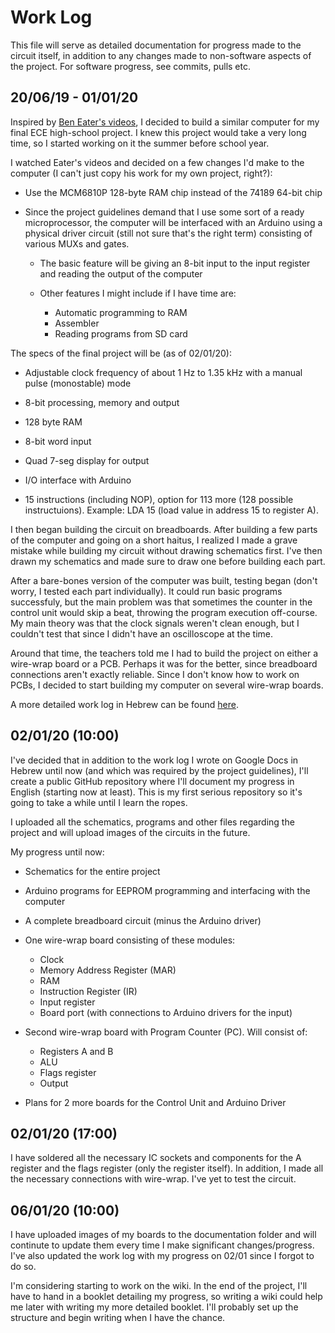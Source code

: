 # Work Log

This file will serve as detailed documentation for progress made to the circuit itself, in addition to any changes made to non-software aspects of the project. For software progress, see commits, pulls etc.

## 20/06/19 - 01/01/20

Inspired by [Ben Eater's videos](https://www.youtube.com/playlist?list=PLowKtXNTBypGqImE405J2565dvjafglHU), I decided to build a similar computer for my final ECE high-school project. I knew this project would take a very long time, so I started working on it the summer before school year.

I watched Eater's videos and decided on a few changes I'd make to the computer (I can't just copy his work for my own project, right?):
* Use the MCM6810P 128-byte RAM chip instead of the 74189 64-bit chip

* Since the project guidelines demand that I use some sort of a ready microprocessor, the computer will be interfaced with an Arduino using a physical driver circuit (still not sure that's the right term) consisting of various MUXs and gates.

  * The basic feature will be giving an 8-bit input to the input register and reading the output of the computer
  * Other features I might include if I have time are:
  
    * Automatic programming to RAM
    * Assembler
    * Reading programs from SD card

The specs of the final project will be (as of 02/01/20):

* Adjustable clock frequency of about 1 Hz to 1.35 kHz with a manual pulse (monostable) mode

* 8-bit processing, memory and output

* 128 byte RAM

* 8-bit word input

* Quad 7-seg display for output

* I/O interface with Arduino

* 15 instructions (including NOP), option for 113 more (128 possible instructuions). Example: LDA 15 (load value in address 15 to register A).

I then began building the circuit on breadboards. After building a few parts of the computer and going on a short haitus, I realized I made a grave mistake while building my circuit without drawing schematics first. I've then drawn my schematics and made sure to draw one before building each part.

After a bare-bones version of the computer was built, testing began (don't worry, I tested each part individually). It could run basic programs successfuly, but the main problem was that sometimes the counter in the control unit would skip a beat, throwing the program execution off-course. My main theory was that the clock signals weren't clean enough, but I couldn't test that since I didn't have an oscilloscope at the time.

Around that time, the teachers told me I had to build the project on either a wire-wrap board or a PCB. Perhaps it was for the better, since breadboard connections aren't exactly reliable. Since I don't know how to work on PCBs, I decided to start building my computer on several wire-wrap boards.

A more detailed work log in Hebrew can be found [here](https://docs.google.com/document/d/1f-CUX1oLNrWuMgMoHW-Djt5JsNIpseODwH8WzywEzs0/edit?usp=sharing).

## 02/01/20 (10:00)

I've decided that in addition to the work log I wrote on Google Docs in Hebrew until now (and which was required by the project guidelines), I'll create a public GitHub repository where I'll document my progress in English (starting now at least). This is my first serious repository so it's going to take a while until I learn the ropes.

I uploaded all the schematics, programs and other files regarding the project and will upload images of the circuits in the future.

My progress until now:
* Schematics for the entire project

* Arduino programs for EEPROM programming and interfacing with the computer

* A complete breadboard circuit (minus the Arduino driver)

* One wire-wrap board consisting of these modules:

  * Clock
  * Memory Address Register (MAR)
  * RAM
  * Instruction Register (IR)
  * Input register
  * Board port (with connections to Arduino drivers for the input)
  
* Second wire-wrap board with Program Counter (PC). Will consist of:

  * Registers A and B
  * ALU
  * Flags register
  * Output
  
* Plans for 2 more boards for the Control Unit and Arduino Driver

## 02/01/20 (17:00)

I have soldered all the necessary IC sockets and components for the A register and the flags register (only the register itself). In addition, I made all the necessary connections with wire-wrap. I've yet to test the circuit.

## 06/01/20 (10:00)

I have uploaded images of my boards to the documentation folder and will continute to update them every time I make significant changes/progress. I've also updated the work log with my progress on 02/01 since I forgot to do so.

I'm considering starting to work on the wiki. In the end of the project, I'll have to hand in a booklet detailing my progress, so writing a wiki could help me later with writing my more detailed booklet. I'll probably set up the structure and begin writing when I have the chance.
